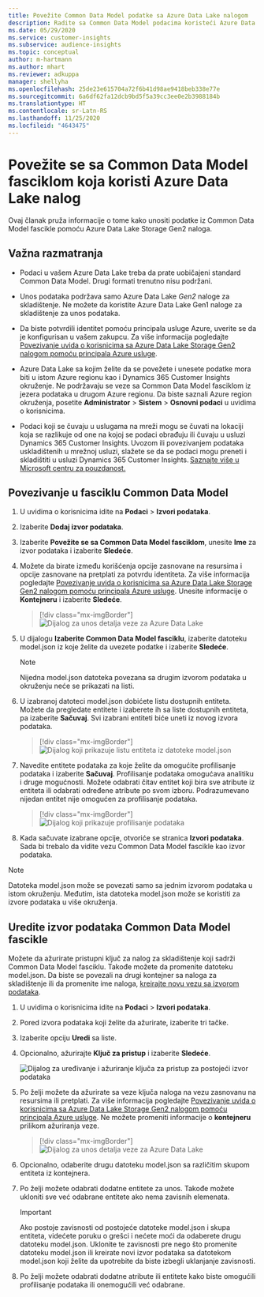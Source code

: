 ```yaml
---
title: Povežite Common Data Model podatke sa Azure Data Lake nalogom
description: Radite sa Common Data Model podacima koristeći Azure Data Lake Storage.
ms.date: 05/29/2020
ms.service: customer-insights
ms.subservice: audience-insights
ms.topic: conceptual
author: m-hartmann
ms.author: mhart
ms.reviewer: adkuppa
manager: shellyha
ms.openlocfilehash: 25de23e615704a72f6b41d98ae9418beb338e77e
ms.sourcegitcommit: 6a6df62fa12dcb9bd5f5a39cc3ee0e2b3988184b
ms.translationtype: HT
ms.contentlocale: sr-Latn-RS
ms.lasthandoff: 11/25/2020
ms.locfileid: "4643475"
---
```

# <a name="connect-to-a-common-data-model-folder-using-an-azure-data-lake-account"></a>Povežite se sa Common Data Model fasciklom koja koristi Azure Data Lake nalog

Ovaj članak pruža informacije o tome kako unositi podatke iz Common Data Model fascikle pomoću Azure Data Lake Storage Gen2 naloga.

## <a name="important-considerations"></a>Važna razmatranja

- Podaci u vašem Azure Data Lake treba da prate uobičajeni standard Common Data Model. Drugi formati trenutno nisu podržani.

- Unos podataka podržava samo Azure Data Lake *Gen2* naloge za skladištenje. Ne možete da koristite Azure Data Lake Gen1 naloge za skladištenje za unos podataka.

- Da biste potvrdili identitet pomoću principala usluge Azure, uverite se da je konfigurisan u vašem zakupcu. Za više informacija pogledajte [Povezivanje uvida o korisnicima sa Azure Data Lake Storage Gen2 nalogom pomoću principala Azure usluge](connect-service-principal.md).

- Azure Data Lake sa kojim želite da se povežete i unesete podatke mora biti u istom Azure regionu kao i Dynamics 365 Customer Insights okruženje. Ne podržavaju se veze sa Common Data Model fasciklom iz jezera podataka u drugom Azure regionu. Da biste saznali Azure region okruženja, posetite **Administrator** > **Sistem** > **Osnovni podaci** u uvidima o korisnicima.

- Podaci koji se čuvaju u uslugama na mreži mogu se čuvati na lokaciji koja se razlikuje od one na kojoj se podaci obrađuju ili čuvaju u usluzi Dynamics 365 Customer Insights. Uvozom ili povezivanjem podataka uskladištenih u mrežnoj usluzi, slažete se da se podaci mogu preneti i skladištiti u usluzi Dynamics 365 Customer Insights. [Saznajte više u Microsoft centru za pouzdanost.](https://www.microsoft.com/trust-center)

## <a name="connect-to-a-common-data-model-folder"></a>Povezivanje u fasciklu Common Data Model

1. U uvidima o korisnicima idite na **Podaci** > **Izvori podataka**.

1. Izaberite **Dodaj izvor podataka**.

1. Izaberite **Povežite se sa Common Data Model fasciklom**, unesite **Ime** za izvor podataka i izaberite **Sledeće**.

1. Možete da birate između korišćenja opcije zasnovane na resursima i opcije zasnovane na pretplati za potvrdu identiteta. Za više informacija pogledajte [Povezivanje uvida o korisnicima sa Azure Data Lake Storage Gen2 nalogom pomoću principala Azure usluge](connect-service-principal.md). Unesite informacije o **Kontejneru** i izaberite **Sledeće**.
   > [!div class="mx-imgBorder"]
   > ![Dijalog za unos detalja veze za Azure Data Lake](media/enter-new-storage-details.png)

1. U dijalogu **Izaberite Common Data Model fasciklu**, izaberite datoteku model.json iz koje želite da uvezete podatke i izaberite **Sledeće**.
   > [!NOTE]
   > Nijedna model.json datoteka povezana sa drugim izvorom podataka u okruženju neće se prikazati na listi.

1. U izabranoj datoteci model.json dobićete listu dostupnih entiteta. Možete da pregledate entitete i izaberete ih sa liste dostupnih entiteta, pa izaberite **Sačuvaj**. Svi izabrani entiteti biće uneti iz novog izvora podataka.
   > [!div class="mx-imgBorder"]
   > ![Dijalog koji prikazuje listu entiteta iz datoteke model.json](media/review-entities.png)

8. Navedite entitete podataka za koje želite da omogućite profilisanje podataka i izaberite **Sačuvaj**. Profilisanje podataka omogućava analitiku i druge mogućnosti. Možete odabrati čitav entitet koji bira sve atribute iz entiteta ili odabrati određene atribute po svom izboru. Podrazumevano nijedan entitet nije omogućen za profilisanje podataka.
   > [!div class="mx-imgBorder"]
   > ![Dijalog koji prikazuje profilisanje podataka](media/dataprofiling-entities.png)

9. Kada sačuvate izabrane opcije, otvoriće se stranica **Izvori podataka**. Sada bi trebalo da vidite vezu Common Data Model fascikle kao izvor podataka.

> [!NOTE]
> Datoteka model.json može se povezati samo sa jednim izvorom podataka u istom okruženju. Međutim, ista datoteka model.json može se koristiti za izvore podataka u više okruženja.

## <a name="edit-a-common-data-model-folder-data-source"></a>Uredite izvor podataka Common Data Model fascikle

Možete da ažurirate pristupni ključ za nalog za skladištenje koji sadrži Common Data Model fasciklu. Takođe možete da promenite datoteku model.json. Da biste se povezali na drugi kontejner sa naloga za skladištenje ili da promenite ime naloga, [kreirajte novu vezu sa izvorom podataka](#connect-to-a-common-data-model-folder).

1. U uvidima o korisnicima idite na **Podaci** > **Izvori podataka**.

2. Pored izvora podataka koji želite da ažurirate, izaberite tri tačke.

3. Izaberite opciju **Uredi** sa liste.

4. Opcionalno, ažurirajte **Ključ za pristup** i izaberite **Sledeće**.

   ![Dijalog za uređivanje i ažuriranje ključa za pristup za postojeći izvor podataka](media/edit-access-key.png)

5. Po želji možete da ažurirate sa veze ključa naloga na vezu zasnovanu na resursima ili pretplati. Za više informacija pogledajte [Povezivanje uvida o korisnicima sa Azure Data Lake Storage Gen2 nalogom pomoću principala Azure usluge](connect-service-principal.md). Ne možete promeniti informacije o **kontejneru** prilikom ažuriranja veze.
   > [!div class="mx-imgBorder"]
   > ![Dijalog za unos detalja veze za Azure Data Lake](media/enter-existing-storage-details.png)

6. Opcionalno, odaberite drugu datoteku model.json sa različitim skupom entiteta iz kontejnera.

7. Po želji možete odabrati dodatne entitete za unos. Takođe možete ukloniti sve već odabrane entitete ako nema zavisnih elemenata.

   > [!IMPORTANT]
   > Ako postoje zavisnosti od postojeće datoteke model.json i skupa entiteta, videćete poruku o grešci i nećete moći da odaberete drugu datoteku model.json. Uklonite te zavisnosti pre nego što promenite datoteku model.json ili kreirate novi izvor podataka sa datotekom model.json koji želite da upotrebite da biste izbegli uklanjanje zavisnosti.

8. Po želji možete odabrati dodatne atribute ili entitete kako biste omogućili profilisanje podataka ili onemogućili već odabrane.   
